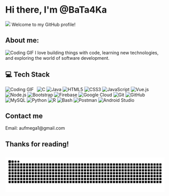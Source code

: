 <h1>Hi there, I'm @BaTa4Ka</h1>
<div>
  <img src="https://media.tenor.com/QG3DI3swR4oAAAAi/hu-tao.gif" width="50"/>
  Welcome to my GitHub profile!
</div>
<h2> About me:</h2>
<div>
  <img src="https://media.tenor.com/O3w6CwTqrs8AAAAi/peach-goma.gif" alt="Coding GIF" width="100"/>
  I love building things with code, learning new technologies, and exploring the world of software development.
</div>
<h2>💻 Tech Stack</h2>
<div>
   <img src="https://media.tenor.com/Pnb_hVWq2sgAAAAi/on-process-dig.gif" width="100" alt="Coding GIF" align="left"/>
<div align="left">
  <img src="https://skillicons.dev/icons?i=c" height="40" alt="C" /> 
  <img src="https://skillicons.dev/icons?i=java" height="40" alt="Java" /> 
  <img src="https://skillicons.dev/icons?i=html" height="40" alt="HTML5" /> 
  <img src="https://skillicons.dev/icons?i=css" height="40" alt="CSS3" /> 
  <img src="https://skillicons.dev/icons?i=js" height="40" alt="JavaScript" /> 
  <img src="https://skillicons.dev/icons?i=vue" height="40" alt="Vue.js" /> 
  <img src="https://skillicons.dev/icons?i=nodejs" height="40" alt="Node.js" /> 
  <img src="https://skillicons.dev/icons?i=bootstrap" height="40" alt="Bootstrap" /> 
  <img src="https://skillicons.dev/icons?i=firebase" height="40" alt="Firebase" /> 
  <img src="https://skillicons.dev/icons?i=gcp" height="40" alt="Google Cloud" /> 
  <img src="https://skillicons.dev/icons?i=git" height="40" alt="Git" /> 
  <img src="https://skillicons.dev/icons?i=github" height="40" alt="GitHub" /> 
  <img src="https://skillicons.dev/icons?i=mysql" height="40" alt="MySQL" /> 
  <img src="https://skillicons.dev/icons?i=py" height="40" alt="Python" /> 
  <img src="https://skillicons.dev/icons?i=r" height="40" alt="R" /> 
  <img src="https://skillicons.dev/icons?i=bash" height="40" alt="Bash" /> 
  <img src="https://skillicons.dev/icons?i=postman" height="40" alt="Postman" /> 
  <img src="https://skillicons.dev/icons?i=androidstudio" height="40" alt="Android Studio" /> 
</div>
</div>
<h2>Contact me</h2>
<div>
  Email: aufmega1@gmail.com
</div>

<h2>Thanks for reading!<h2>
<div align="center">
  <img src="https://raw.githubusercontent.com/bata4ka/bata4ka/output/snake.svg" alt="Snake animation" />
</div>

<!---
BaTa4Ka/BaTa4Ka is a ✨ special ✨ repository because its `README.md` (this file) appears on your GitHub profile.
You can click the Preview link to take a look at your changes.
--->
